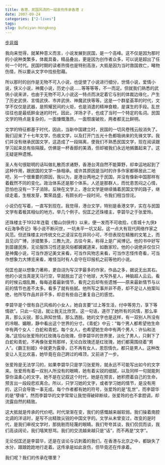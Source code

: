```yaml
---
title: 香港，民国风流的一段哀伤传承香港 z
date: 2007-09-24
categories: ["2-lives"]
tags: 
slug: bufeiyan-Hongkong
---
```


[步非烟](http://bufeiyan.blog.sohu.com/)

我向来觉得，就某种意义而言，小说发展到民国，是一个高峰。这不仅是因为那时的小说种类繁多，体裁具备，精品叠出，更是因为创作者众多，可以说是超出了任何一个时代。民国时期的读者热情也是特别高涨，大抵是因为当时救国救亡，睹物伤情，所以要从文字中找些慰藉。

<!--more-->

所以那时的创作是无物不可入小说，也促使了小说进行细分，世情小说，爱情小说，侠义小说，神魔小说，历史小说……等等等等，不一而足。但就我们熟悉的武侠小说来讲，也由于无物不可入小说这一特点而决定着它与别的体裁边缘化，产生了历史武侠、言情武侠、市井武侠、神魔武侠等等。这是一个群星荟萃的时代，文学不仅仅是武器，是照耀民间的火炬，也是消遣的精神食粮，是谋生的手段。乱世往往也是最纸醉金迷的时代，因此，洋场才子，也成了当时一个特定的名词。民国文学的特点是复杂的，一面慷慨激昂，一面颓废破败，两者都无比鲜明。

文学的特征都基于时代，因此，当新中国建立时，民国的一切风卷残云般消失了。我们迎来了十七年文学，伤痕文学，以及打开门五光十色都吸纳来的先锋文学。我们并没有继承民国文学，这造成了一段隔离，使我们不熟悉民国文学，现在阅读跟学习起来总有些隔膜。仿佛是一杯香醇的美酒，但却被我们永远地搁置起来了。这无疑是种遗憾。

圣人有句很聪明的话叫做礼散而求诸野，香港台湾自然不能算野，却幸运地起到了这种作用，跟民国的文学一脉相承。或许其原因是当时的许多作家都移居此二地吧，另一个很重要的原因，我以为，是港台两地之于民国，并没有像新中国那样有着截然不同的变化。政治体系还是那个体系，人还是那群人，而忧患苦闷之心情，恐怕也没有一下子消除。反映在文学上，港台文学是继续循着民国文学的路子，继续走着，生根发芽，繁荣昌盛，有颇长的一段时间，令我们相当惊诧。

小说仍在写着，一直写到现在。我觉得，港台文学，特别是香港文学，实在与民国文学有着极其相似的地方。举几个例子。倪匡之还珠楼主，李碧华之于张爱玲。

还珠楼主于1932年连载《蜀山剑侠传》以来，便一发而不可收拾，《青城十九侠》《云海争奇记》等小说不断问世，一坑未平一坑又起，这一点大有现代网络作家之风范。但还珠楼主对传统文化之浸淫实在非同小可，不但表现在精雅的文笔上，而且见识广博，涉猎繁多，三教九流，古往今来，称得上是广闻博记。他的书中好写到苗疆民族，无论服饰习性还是风俗都娓娓道来，如数家珍。他的小说绝非仅仅只是神魔小说，可当作游记美文来看，可当作风物志来看，可当作志怪传奇看，可当作想象力大博览来看，难怪当时有人会守在印报机之前等他的小说。

倪匡也是以想象力著称，更自诩为写汉字最多的作家，作品之多，据说无出其右。他的小说当真是天马行空，早就脱出了这个地球，大写外星人，神脑超人云云。看的时候云烟乱舞，每每追着最新情节，看完之后却有些遗憾——原来最新情节与以前的情节也差不太多。看多了就有些腻。他所写之事并非不奇，却不足让人拍案叫绝，他所写作品并非不多，却总有些自己重复自己的感觉。

李碧华是个很有自己风格的小女人，她自言要“过上等生活，付中等劳力，享下等情欲”。只此一句话，就让我无比欣赏。这一句话，道尽了她所有的风情，那么率真，那么尖锐，那么熟知世情，那么洒脱。她的文字也是这样，有一双别人所没有的冷眼、媚眼，静中看出这个世界的分寸。《青蛇》中云：“每个男人都希望他生命中有两个女人：白蛇和青蛇。每个女人，也希望她生命中有两个男人：许仙和法海。”这恰似张爱玲的红玫瑰与白玫瑰，但李碧华的世界里，淡化了男人，只剩下了白蛇和青蛇，不再像张爱玲那样，无论白玫瑰还是红玫瑰，她们都需围绕着“男人”。《霸王别姬》中就更为露骨，已不再有女人，恩怨情仇，都只是男人。这种改变让人无比欢喜，她毕竟在自己跨过的峰顶，又前进了一步。

张爱玲是无法学习的，如果李碧华只是学习张爱玲，就永远不可能写出如今的文字来。张爱玲有着一双别人所没有的眼睛，她有着尖锐的细腻，以及同样一句就能刺穿你温柔心的文字。她不是在记叙这个时代，她是在预言，她积攒着自己的生命，预言出一段段悲欢离合。所以，只学习她的文字，或者学习她的情节，是没有用的，这只会导致一事无成。每个作者都有她的符号，张爱玲的是“乱世”，而李碧华的是“孽缘”。然而李碧华的文字常常让我觉得破碎断续，张爱玲的也不拿腔调，却流露自然的精致。

这大抵就是传承的代价吧。时代渐渐在变，我们的感慨越来越软弱。我们操着南腔北调的洋话时，是写不出精致尖锐的中国文字的。文学从未曾变过，改变的是时代，是我们审视文学时，那挑剔而轻蔑的眼睛。我们夸夸其谈，我们侃侃而谈，我们高谈阔论，我们嘻笑怒骂。我们的交流越来越只是“话”，而不再是“文字”。

无论倪匡还是李碧华，还是在谈论与讥刺着的我们，在香港与北京之中，都缺失了水分，踉踉跄跄地行走着。这传承是如此哀伤，但毕竟还在传承着。

我们呢？我们的传承在哪里？
